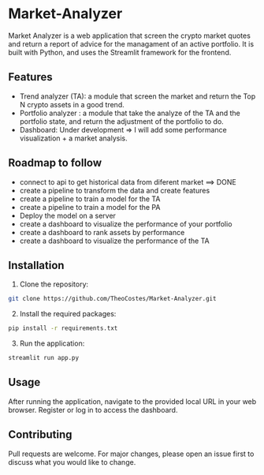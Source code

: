# Market-Analyzer

Market Analyzer is a web application that screen the crypto market quotes and return a report of advice for the managament of an active portfolio.
It is built with Python, and uses the Streamlit framework for the frontend.

## Features

- Trend analyzer (TA): a module that screen the market and return the Top N crypto assets in a good trend.
- Portfolio analyzer : a module that take the analyze of the TA and the portfolio state, and return the adjustment of the portfolio to do.
- Dashboard: Under development => I will add some performance visualization + a market analysis.

## Roadmap to follow

- connect to api to get historical data from diferent market ==> DONE
- create a pipeline to transform the data and create features
- create a pipeline to train a model for the TA
- create a pipeline to train a model for the PA
- Deploy the model on a server
- create a dashboard to visualize the performance of your portfolio
- create a dashboard to rank assets by performance
- create a dashboard to visualize the performance of the TA


## Installation

1. Clone the repository:
```bash
git clone https://github.com/TheoCostes/Market-Analyzer.git
```

2. Install the required packages:
```bash
pip install -r requirements.txt
```

3. Run the application:
```bash
streamlit run app.py
```

## Usage

After running the application, navigate to the provided local URL in your web browser. Register or log in to access the dashboard.  

## Contributing
Pull requests are welcome. For major changes, please open an issue first to discuss what you would like to change.
